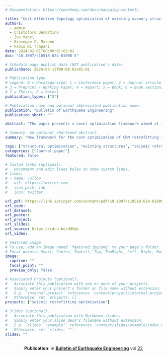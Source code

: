 ```yaml
---
# Documentation: https://wowchemy.com/docs/managing-content/

title: "Cost-effective topology optimization of existing masonry structure seismic reinforcements by a new genetic algorithm-based framework"
authors:
  - admin
  - Cristoforo Demartino
  - Ivo Vanzi
  - Giuseppe C. Marano
  - Fabio Di Trapani 
date: 2024-02-01T00:00:01+01:01
doi: "10.1007/s10518-024-01900-5"

# Schedule page publish date (NOT publication's date).
publishDate: 2024-05-13T00:00:01+01:01

# Publication type.
# Legend: 0 = Uncategorized; 1 = Conference paper; 2 = Journal article;
# 3 = Preprint / Working Paper; 4 = Report; 5 = Book; 6 = Book section;
# 7 = Thesis; 8 = Patent
publication_types: ["2"]

# Publication name and optional abbreviated publication name.
publication: "Bulletin of Earthquake Engineering"
publication_short: ""

abstract: "The paper presents a novel optimization framework aimed at the minimization of seismic retrofitting-related costs for existing unreinforced masonry building structures. The framework provides the topology optimization of the reinforcements (reinforced plasters) to implement in masonry walls for the accomplishment of seismic safety checks under the reference seismic load combinations. Optimization is carried out by a genetic algorithm (GA) developed in MATLAB®, which controls a 3D finite element equivalent frame model of the masonry structure developed in OpenSees. The GA routine iterates the reinforcement configurations employing specific genetic operators. The feasibility of each candidate retrofitting solution is assessed by performing in-plane shear and flexural safety checks of masonry walls. The framework is finally tested with a case study masonry structure supposed to be made of an average-quality or poor-quality masonry. Results will show that the proposed framework can effectively provide the minimization of seismic retrofitting costs for existing masonry structures, providing as output the optimal configuration of the reinforcements within the structural layout."

# Summary. An optional shortened abstract.
summary: "New framework for the cost optimization of CRM retrofitting in masonry structures involving linear elastic analyses."

tags: ["structural optimization", "existing structures", "seismic retrofitting", "genetic algorithms", "masonry structures", "CRM", "OpenSees", "non-linear static analyses"]
categories: ["Journal paper"]
featured: false

# Custom links (optional).
#   Uncomment and edit lines below to show custom links.
# links:
# - name: Follow
#   url: https://twitter.com
#   icon_pack: fab
#   icon: twitter

url_pdf: https://link.springer.com/content/pdf/10.1007/s10518-024-01900-5.pdf
url_code:
url_dataset:
url_poster:
url_project:
url_slides:
url_source: https://rdcu.be/dHSqk
url_video:

# Featured image
# To use, add an image named `featured.jpg/png` to your page's folder. 
# Focal points: Smart, Center, TopLeft, Top, TopRight, Left, Right, BottomLeft, Bottom, BottomRight.
image:
  caption: ""
  focal_point: ""
  preview_only: false

# Associated Projects (optional).
#   Associate this publication with one or more of your projects.
#   Simply enter your project's folder or file name without extension.
#   E.g. `internal-project` references `content/project/internal-project/index.md`.
#   Otherwise, set `projects: []`.
projects: ["seismic retrofitting optimization"]

# Slides (optional).
#   Associate this publication with Markdown slides.
#   Simply enter your slide deck's filename without extension.
#   E.g. `slides: "example"` references `content/slides/example/index.md`.
#   Otherwise, set `slides: ""`.
slides: ""
---
```




<p align=center> <strong>Publication</strong>: in 
<a href="https://link.springer.com/journal/10518"><strong>Bulletin of Earthquake Engineering</strong></a> vol <a href="https://link.springer.com/journal/10518/volumes-and-issues">22</a></br></br></p>



<!-- ## **Highlights**

* An novel AI-based framework for the seismic retrofitting cost optimization of RC buildings is proposed.

* The framework also controls service life cost through the evaluation of the expected annual loss (EAL).

* The method can provide multiple topological and sizing optimization of the reinforcement.

* The optimization process is based on a genetic algorithm handling a fiber-section model realized in OpenSees.

* The application of the method can effectively reduce retrofitting costs maintaining a specified EAL.

* The framework can be implemented as a tool for cost-effective and sustainable design of retrofitting. 

### Pubblication process state:
* Nov 2023 - Under review

* Jan 2024 - Minor revision suggested by both reviewers

* Apr 2024 - Accepted, in press -->